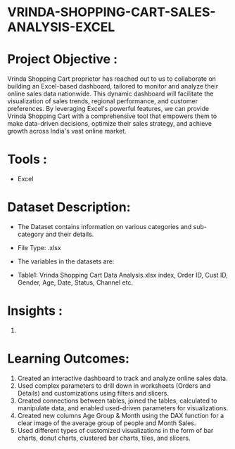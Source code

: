 # VRINDA-SHOPPING-CART-SALES-ANALYSIS-EXCEL

# Project Objective :
Vrinda Shopping Cart proprietor has reached out to us to collaborate on building an Excel-based dashboard, tailored to monitor and analyze their online sales data nationwide. This dynamic dashboard will facilitate the visualization of sales trends, regional performance, and customer preferences. By leveraging Excel's powerful features, we can provide Vrinda Shopping Cart with a comprehensive tool that empowers them to make data-driven decisions, optimize their sales strategy, and achieve growth across India's vast online market.

# Tools :
* Excel

  
# Dataset Description:
* The Dataset contains information on various categories and sub-category and their details.
* File Type: .xlsx

* The variables in the datasets are:
* Table1: Vrinda Shopping Cart Data Analysis.xlsx index, Order ID, Cust ID, Gender, Age, Date, Status, Channel etc.

# Insights :
1) 

# Learning Outcomes:
1) Created an interactive dashboard to track and analyze online sales data.
2) Used complex parameters to drill down in worksheets (Orders and Details) and customizations using filters and slicers.
3) Created connections between tables, joined the tables, calculated to manipulate data, and enabled used-driven parameters for visualizations.
4) Created new columns Age Group & Month using the DAX function for a clear image of the average group of people and Month Sales.
5) Used different types of customized visualizations in the form of bar charts, donut charts, clustered bar charts, tiles, and slicers.

